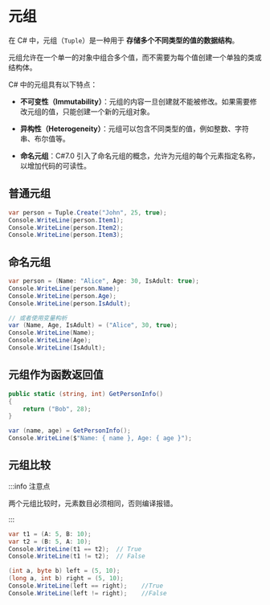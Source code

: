 # 元组

在 C# 中，元组（`Tuple`）是一种用于 **存储多个不同类型的值的数据结构**。

元组允许在一个单一的对象中组合多个值，而不需要为每个值创建一个单独的类或结构体。

C# 中的元组具有以下特点：

- **不可变性（Immutability）**：元组的内容一旦创建就不能被修改。如果需要修改元组的值，只能创建一个新的元组对象。

- **异构性（Heterogeneity）**：元组可以包含不同类型的值，例如整数、字符串、布尔值等。

- **命名元组**：C#7.0 引入了命名元组的概念，允许为元组的每个元素指定名称，以增加代码的可读性。



## 普通元组

```C# {1}
var person = Tuple.Create("John", 25, true);
Console.WriteLine(person.Item1);
Console.WriteLine(person.Item2);
Console.WriteLine(person.Item3);
```



## 命名元组

```C# {1,7}
var person = (Name: "Alice", Age: 30, IsAdult: true);
Console.WriteLine(person.Name);
Console.WriteLine(person.Age);
Console.WriteLine(person.IsAdult);

// 或者使用变量构析
var (Name, Age, IsAdult) = ("Alice", 30, true);
Console.WriteLine(Name);
Console.WriteLine(Age);
Console.WriteLine(IsAdult);
```



## 元组作为函数返回值

```C#
public static (string, int) GetPersonInfo()
{
    return ("Bob", 28);
}

var (name, age) = GetPersonInfo();
Console.WriteLine($"Name: { name }, Age: { age }");
```



## 元组比较

:::info 注意点

两个元组比较时，元素数目必须相同，否则编译报错。

:::

```C#
var t1 = (A: 5, B: 10);
var t2 = (B: 5, A: 10);
Console.WriteLine(t1 == t2);  // True
Console.WriteLine(t1 != t2);  // False
```

```C#
(int a, byte b) left = (5, 10);
(long a, int b) right = (5, 10);
Console.WriteLine(left == right);    //True
Console.WriteLine(left != right);    //False
```
